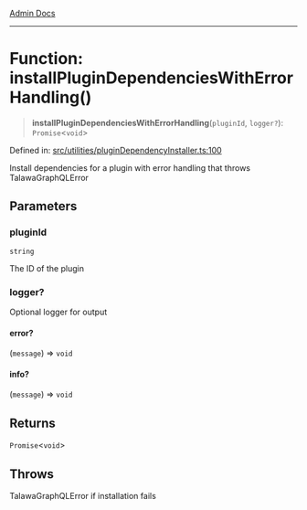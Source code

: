 [Admin Docs](/)

***

# Function: installPluginDependenciesWithErrorHandling()

> **installPluginDependenciesWithErrorHandling**(`pluginId`, `logger?`): `Promise`\<`void`\>

Defined in: [src/utilities/pluginDependencyInstaller.ts:100](https://github.com/Sourya07/talawa-api/blob/3df16fa5fb47e8947dc575f048aef648ae9ebcf8/src/utilities/pluginDependencyInstaller.ts#L100)

Install dependencies for a plugin with error handling that throws TalawaGraphQLError

## Parameters

### pluginId

`string`

The ID of the plugin

### logger?

Optional logger for output

#### error?

(`message`) => `void`

#### info?

(`message`) => `void`

## Returns

`Promise`\<`void`\>

## Throws

TalawaGraphQLError if installation fails
